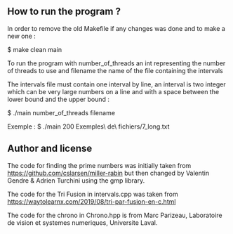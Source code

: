 How to run the program ?
------------------------
In order to remove the old Makefile if any changes was done and to make a new one :

$ make clean main

To run the program with number_of_threads an int representing the number of threads to use and filename the name of the file containing the intervals

The intervals file must contain one interval by line, an interval is two integer which can be very large numbers on a line and with a space between the lower bound and the upper bound :

$ ./main number_of_threads filename

Exemple : $ ./main 200 Exemples\ de\ fichiers/7_long.txt


Author and license
------------------

The code for finding the prime numbers was initially taken from https://github.com/cslarsen/miller-rabin but then changed by Valentin Gendre & Adrien Turchini using the gmp library.

The code for the Tri Fusion in intervals.cpp was taken from https://waytolearnx.com/2019/08/tri-par-fusion-en-c.html

The code for the chrono in Chrono.hpp is from Marc Parizeau, Laboratoire de vision et systemes numeriques, Universite Laval.

